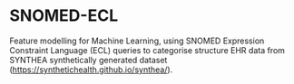 # SNOMED-ECL
Feature modelling for Machine Learning, using SNOMED Expression Constraint Language (ECL) queries to categorise structure EHR data from SYNTHEA synthetically generated dataset (https://synthetichealth.github.io/synthea/).

